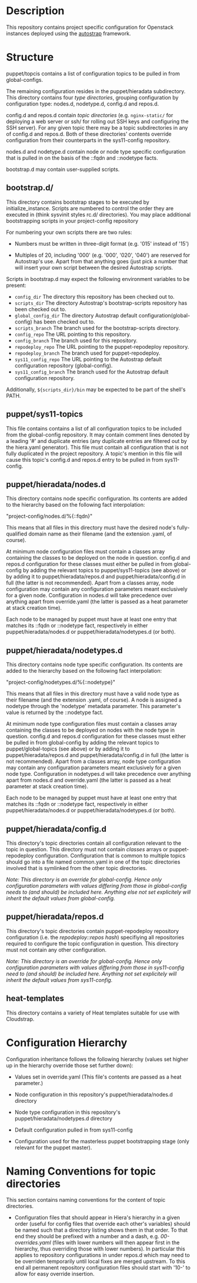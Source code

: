 Description
===========

This repository contains project specific configuration for Openstack instances
deployed using the [autostrap](https://github.com/autostrap) framework.

Structure
=========

puppet/topcis contains a list of configuration topics to be pulled in
from global-configs.

The remaining configuration resides in the puppet/hieradata subdirectory. This
directory contains four *type directories*, grouping configuration by
configuration type: nodes.d, nodetype.d, config.d and repos.d.

config.d and repos.d contain *topic directories* (e.g. `nginx-static/` for
deploying a web server or ssh/ for rolling out SSH keys and configuring the SSH
server). For any given topic there may be a topic subdirectories in any of
config.d and repos.d. Both of these directories' contents override
configuration from their counterparts in the sys11-config repository.

nodes.d and nodetype.d contain node or node type specific configuration that is
pulled in on the basis of the ::fqdn and ::nodetype facts.

bootstrap.d may contain user-supplied scripts.

bootstrap.d/
----------

This directory contains bootstrap stages to be executed by initialize_instance.
Scripts are numbered to control the order they are executed in (think sysvinit
styles rc.d/ directories).  You may place additional bootstrapping scripts in
your project-config repository

For numbering your own scripts there are two rules: 

* Numbers must be written in three-digit format (e.g. '015' instead of '15')

* Multiples of 20, including '000' (e.g. '000', '020', '040') are reserved for
  Autostrap's use. Apart from that anything goes (just pick a number that will
  insert your own script between the desired Autostrap scripts.

Scripts in bootstrap.d may expect the following environment variables to be present:

* ``config_dir``          The directory this repository has been checked out to.
* ``scripts_dir``         The directory Autostrap's bootstrap-scripts repository has been checked out to.
* ``global_config_dir``   The directory Autostrap default configuration(global-config) has been checked out to.
* ``scripts_branch``      The branch used for the bootstrap-scripts directory.
* ``config_repo``         The URL pointing to this repository.
* ``config_branch``       The branch used for this repository.
* ``repodeploy_repo``     The URL pointing to the puppet-repodeploy repository.
* ``repodeploy_branch``   The branch used for puppet-repodeploy.
* ``sys11_config_repo``   The URL pointing to the Autostrap default configuration repository (global-config).
* ``sys11_config_branch`` The branch used for the Autostrap default configuration repository.

Additionally, ``${scripts_dir}/bin`` may be expected to be part of the shell's
PATH.

puppet/sys11-topics
-------------------

This file contains contains a list of all configuration topics to be included
from the global-config repository. It may contain comment lines denoted by a
leading '#' and duplicate entries (any duplicate entries are filtered out by
the hiera.yaml generator). This file must contain all configuration that is
not fully duplicated in the project repository. A topic's mention in this file
will cause this topic's config.d and repos.d entry to be pulled in from
sys11-config.

puppet/hieradata/nodes.d
-------------------------

This directory contains node specific configuration. Its contents are added to
the hierarchy based on the following fact interpolation:

  "project-config/nodes.d/%{::fqdn}"

This means that all files in this directory must have the desired node's
fully-qualified domain name as their filename (and the extension .yaml, of
course).

At minimum node configuration files must contain a classes array containing the
classes to be deployed on the node in question. config.d and repos.d
configuration for these classes must either be pulled in from global-config
by adding the relevant topics to puppet/sys11-topics (see above) or by adding
it to puppet/hieradata/repos.d and puppet/hieradata/config.d in full (the
latter is not recommended). Apart from a classes array, node configuration may
contain any configuration parameters meant exclusively for a given node.
Configuration in nodes.d will take precedence over anything apart from
override.yaml (the latter is passed as a heat parameter at stack creation
time).

Each node to be managed by puppet must have at least one entry that matches its
::fqdn or ::nodetype fact, respectively in either puppet/hieradata/nodes.d or
puppet/hieradata/nodetypes.d (or both).


puppet/hieradata/nodetypes.d
----------------------------

This directory contains node type specific configuration. Its contents are
added to the hierarchy based on the following fact interpolation:

  "project-config/nodetypes.d/%{::nodetype}"

This means that all files in this directory must have a valid node type as
their filename (and the extension .yaml, of course). A node is assigned a
nodetype through the 'nodetype' metadata parameter. This parameter's value is
returned by the ::nodetype fact.

At minimum node type configuration files must contain a classes array
containing the classes to be deployed on nodes with the node type in question.
config.d and repos.d configuration for these classes must either be pulled in
from global-config by adding the relevant topics to puppet/global-topics (see
above) or by adding it to puppet/hieradata/repos.d and puppet/hieradata/config.d
in full (the latter is not recommended). Apart from a classes array, node type
configuration may contain any configuration parameters meant exclusively for
a given node type. Configuration in nodetypes.d will take precedence over
anything apart from nodes.d and override.yaml (the latter is passed as a heat
parameter at stack creation time).

Each node to be managed by puppet must have at least one entry that matches its
::fqdn or ::nodetype fact, respectively in either puppet/hieradata/nodes.d or
puppet/hieradata/nodetypes.d (or both).

puppet/hieradata/config.d
-------------------------

This directory's topic directories contain all configuration relevant to the
topic in question. This directory must not contain *classes* arrays or
puppet-repodeploy configuration. Configuration that is common to multiple
topics should go into a file named common.yaml in one of the topic directories
involved that is symlinked from the other topic directories.

*Note: This directory is an override for global-config. Hence only configuration
parameters with values differing from those in global-config needs to (and
should) be included here. Anything else not set explicitely will inherit the
default values from global-config.*

puppet/hieradata/repos.d
------------------------

This directory's topic directories contain puppet-repodeploy repository
configuration (i.e. the *repodeploy::repos hash*) specifiying all repositories
required to configure the topic configuration in question. This directory must
not contain any other configuration.

*Note: This directory is an override for global-config. Hence only configuration
parameters with values differing from those in sys11-config need to (and
should) be included here. Anything not set explicitely will inherit the default
values from sys11-config.*

heat-templates
--------------

This directory contains a variety of Heat templates suitable for use with
Cloudstrap.

Configuration Hierarchy
=======================

Configuration inheritance follows the following hierarchy (values set higher up
in the hierarchy override those set further down):

* Values set in override.yaml (This file's contents are passed as a heat parameter.)

* Node configuration in this repository's puppet/hieradata/nodes.d directory

* Node type configuration in this repository's puppet/hieradata/nodetypes.d directory

* Default configuration pulled in from sys11-config

* Configuration used for the masterless puppet bootstrapping stage (only
  relevant for the puppet master).

Naming Conventions for topic directories
========================================

This section contains naming conventions for the content of topic directories.

* Configuration files that should appear in Hiera's hierarchy in a given order
  (useful for config files that override each other's variables) should be
  named such that a directory listing shows them in that order. To that end
  they should be prefixed with a number and a dash, e.g. *00-overrides.yaml*
  (files with lower numbers will then appear first in the hierarchy, thus
  overriding those with lower numbers). In particular this applies to
  repository configurations in under repos.d which may need to be overriden
  temporarily until local fixes are merged upstream. To this end all permanent
  repository configuration files should start with '10-' to allow for easy
  override insertion.

